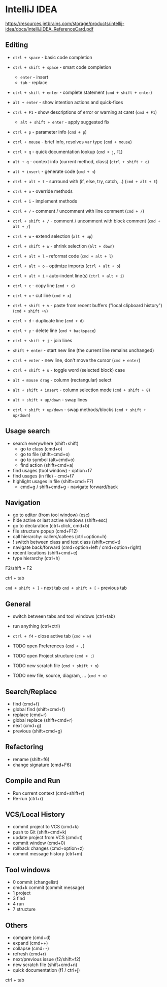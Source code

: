 # IntelliJ IDEA

https://resources.jetbrains.com/storage/products/intellij-idea/docs/IntelliJIDEA_ReferenceCard.pdf

## Editing

- `ctrl + space` - basic code completion
- `ctrl + shift + space` - smart code completion
    - `enter` - insert
    - `tab` - replace


- `ctrl + shift + enter` - complete statement (`cmd + shift + enter`)


- `alt + enter` - show intention actions and quick-fixes
- `ctrl + F1` - show descriptions of error or warning at caret (`cmd + F1`)
    - `alt + shift + enter` - apply suggested fix
  

- `ctrl + p` - parameter info (`cmd + p`)
- `ctrl + mouse` - brief info, resolves `var` type (`cmd + mouse`)
- `ctrl + q` - quick documentation lookup (`cmd + j`, `F1`)
- `alt + q` - context info (current method, class) (`ctrl + shift + q`)


- `alt + insert` - generate code (`cmd + n`)
- `ctrl + alt + t` - surround with (if, else, try, catch, ..) (`cmd + alt + t`)
- `ctrl + o` - override methods
- `ctrl + i` - implement methods


- `ctrl + /` - comment / uncomment with line comment (`cmd + /`)
- `ctrl + shift + /` - comment / uncomment with block comment (`cmd + alt + /`)


- `ctrl + w` - extend selection (`alt + up`)
- `ctrl + shift + w` - shrink selection (`alt + down`)


- `ctrl + alt + l` - reformat code (`cmd + alt + l`)
- `ctrl + alt + o` - optimize imports (`ctrl + alt + o`)
- `ctrl + alt + i` - auto-indent line(s) (`ctrl + alt + i`)


- `ctrl + c` - copy line (`cmd + c`)
- `ctrl + x` - cut line (`cmd + x`)
- `ctrl + shift + v` - paste from recent buffers ("local clipboard history") (`cmd + shift +v`)


- `ctrl + d` - duplicate line (`cmd + d`)
- `ctrl + y` - delete line (`cmd + backspace`)
- `ctrl + shift + j` - join lines
- `shift + enter` - start new line (the current line remains unchanged)
- `ctrl + enter` - new line, don't move the cursor (`cmd + enter`)


- `ctrl + shift + u` - toggle word (selected block) case


- `alt + mouse drag` - column (rectangular) select
- `alt + shift + insert` - column selection mode (`cmd + shift + 8`)


- `alt + shift + up/down` - swap lines
- `ctrl + shift + up/down` - swap methods/blocks (`cmd + shift + up/down`)


## Usage search

- search everywhere (shift+shift)
    - go to class (cmd+o)
    - go to file (shift+cmd+o)
    - go to symbol (alt+cmd+o)
    - find action (shift+cmd+a)
- find usages (tool window) - option+f7
- find usages (in file) - cmd+f7
- highlight usages in file (shift+cmd+F7)
    - cmd+g / shift+cmd+g - navigate forward/back

## Navigation

- go to editor  (from tool window) (esc)
- hide active or last active windows (shift+esc)
- go to declaration (ctrl+click, cmd+b)
- file structure popup (cmd+F12)
- call hierarchy: callers/callees (ctrl+option+h)
- ! switch between class and test class (shift+cmd+t)
- navigate back/forward (cmd+option+left / cmd+option+right)
- recent locations (shift+cmd+e)
- type hierarchy (ctrl+h)

F2/shift + F2

ctrl + tab


`cmd + shift + ]` - next tab
`cmd + shift + [` - previous tab

## General

- switch between tabs and tool windows (ctrl+tab)
- run anything (ctrl+ctrl)

- `ctrl + f4` - close active tab (`cmd + w`)

- TODO open Preferences (`cmd + ,`)
- TODO open Project structure (`cmd + ;`)

- TODO new scratch file (`cmd + shift + n`)
- TODO new file, source, diagram, ...  (`cmd + n)`

## Search/Replace

- find (cmd+f)
- global find (shift+cmd+f)
- replace (cmd+r)
- global replace (shift+cmd+r)
- next (cmd+g)
- previous (shift+cmd+g)

## Refactoring

- rename (shift+f6)
- change signature (cmd+F6)

## Compile and Run

- Run current context (cmd+shift+r)
- Re-run (ctrl+r)

## VCS/Local History

- commit project to VCS (cmd+k)
- push to Git (shift+cmd+k)
- update project from VCS (cmd+t)
- commit window (cmd+0)
- rollback changes (cmd+option+z)
- commit message history (ctrl+m)

## Tool windows

- 0 commit (changelist)
- cmd+k commit (commit message)
- 1 project
- 3 find
- 4 run
- 7 structure

## Others

- compare (cmd+d)
- expand (cmd++)
- collapse (cmd+-)
- refresh (cmd+r)
- next/previous issue (f2/shift+f2)
- new scratch file (shift+cmd+n)
- quick documentation (f1 / ctrl+j)

ctrl + tab